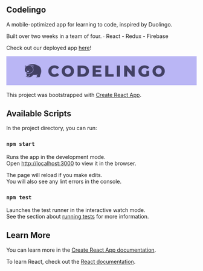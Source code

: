 ## Codelingo

A mobile-optimized app for learning to code, inspired by Duolingo.

Built over two weeks in a team of four.
∙ React - Redux - Firebase

Check out our deployed app [here](https://www.codelingoapp.com/login)!

![](https://github.com/code-lingo/code-lingo/blob/master/public/codelingo.png)

This project was bootstrapped with [Create React App](https://github.com/facebook/create-react-app).

## Available Scripts

In the project directory, you can run:

### `npm start`

Runs the app in the development mode.<br>
Open [http://localhost:3000](http://localhost:3000) to view it in the browser.

The page will reload if you make edits.<br>
You will also see any lint errors in the console.

### `npm test`

Launches the test runner in the interactive watch mode.<br>
See the section about [running tests](https://facebook.github.io/create-react-app/docs/running-tests) for more information.

## Learn More

You can learn more in the [Create React App documentation](https://facebook.github.io/create-react-app/docs/getting-started).

To learn React, check out the [React documentation](https://reactjs.org/).
